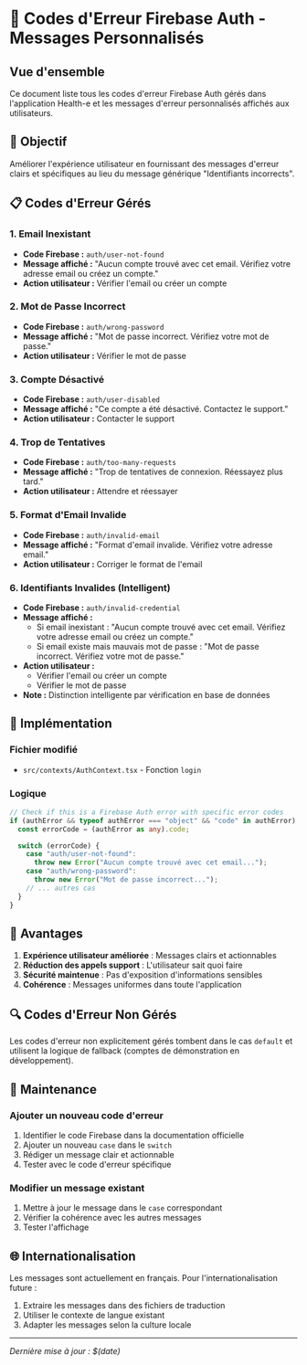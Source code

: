 # 🔐 Codes d'Erreur Firebase Auth - Messages Personnalisés

## Vue d'ensemble

Ce document liste tous les codes d'erreur Firebase Auth gérés dans l'application Health-e et les messages d'erreur personnalisés affichés aux utilisateurs.

## 🎯 Objectif

Améliorer l'expérience utilisateur en fournissant des messages d'erreur clairs et spécifiques au lieu du message générique "Identifiants incorrects".

## 📋 Codes d'Erreur Gérés

### 1. **Email Inexistant**

- **Code Firebase :** `auth/user-not-found`
- **Message affiché :** "Aucun compte trouvé avec cet email. Vérifiez votre adresse email ou créez un compte."
- **Action utilisateur :** Vérifier l'email ou créer un compte

### 2. **Mot de Passe Incorrect**

- **Code Firebase :** `auth/wrong-password`
- **Message affiché :** "Mot de passe incorrect. Vérifiez votre mot de passe."
- **Action utilisateur :** Vérifier le mot de passe

### 3. **Compte Désactivé**

- **Code Firebase :** `auth/user-disabled`
- **Message affiché :** "Ce compte a été désactivé. Contactez le support."
- **Action utilisateur :** Contacter le support

### 4. **Trop de Tentatives**

- **Code Firebase :** `auth/too-many-requests`
- **Message affiché :** "Trop de tentatives de connexion. Réessayez plus tard."
- **Action utilisateur :** Attendre et réessayer

### 5. **Format d'Email Invalide**

- **Code Firebase :** `auth/invalid-email`
- **Message affiché :** "Format d'email invalide. Vérifiez votre adresse email."
- **Action utilisateur :** Corriger le format de l'email

### 6. **Identifiants Invalides (Intelligent)**

- **Code Firebase :** `auth/invalid-credential`
- **Message affiché :**
  - Si email inexistant : "Aucun compte trouvé avec cet email. Vérifiez votre adresse email ou créez un compte."
  - Si email existe mais mauvais mot de passe : "Mot de passe incorrect. Vérifiez votre mot de passe."
- **Action utilisateur :**
  - Vérifier l'email ou créer un compte
  - Vérifier le mot de passe
- **Note :** Distinction intelligente par vérification en base de données

## 🔧 Implémentation

### Fichier modifié

- `src/contexts/AuthContext.tsx` - Fonction `login`

### Logique

```typescript
// Check if this is a Firebase Auth error with specific error codes
if (authError && typeof authError === "object" && "code" in authError) {
  const errorCode = (authError as any).code;

  switch (errorCode) {
    case "auth/user-not-found":
      throw new Error("Aucun compte trouvé avec cet email...");
    case "auth/wrong-password":
      throw new Error("Mot de passe incorrect...");
    // ... autres cas
  }
}
```

## 🚀 Avantages

1. **Expérience utilisateur améliorée** : Messages clairs et actionnables
2. **Réduction des appels support** : L'utilisateur sait quoi faire
3. **Sécurité maintenue** : Pas d'exposition d'informations sensibles
4. **Cohérence** : Messages uniformes dans toute l'application

## 🔍 Codes d'Erreur Non Gérés

Les codes d'erreur non explicitement gérés tombent dans le cas `default` et utilisent la logique de fallback (comptes de démonstration en développement).

## 📝 Maintenance

### Ajouter un nouveau code d'erreur

1. Identifier le code Firebase dans la documentation officielle
2. Ajouter un nouveau `case` dans le `switch`
3. Rédiger un message clair et actionnable
4. Tester avec le code d'erreur spécifique

### Modifier un message existant

1. Mettre à jour le message dans le `case` correspondant
2. Vérifier la cohérence avec les autres messages
3. Tester l'affichage

## 🌐 Internationalisation

Les messages sont actuellement en français. Pour l'internationalisation future :

1. Extraire les messages dans des fichiers de traduction
2. Utiliser le contexte de langue existant
3. Adapter les messages selon la culture locale

---

_Dernière mise à jour : $(date)_
